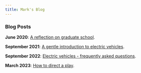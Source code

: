 ```yaml
---
title: Mark's Blog
---
```


### Blog Posts

**June 2020**: [A reflection on graduate school](gradreflect.md).

**September 2021**: [A gentle introduction to electric vehicles](electricvehicles.md).

**September 2022**: [Electric vehicles - frequently asked questions](electricvehicles-faq.md).

**March 2023**: [How to direct a play](directing.md).
